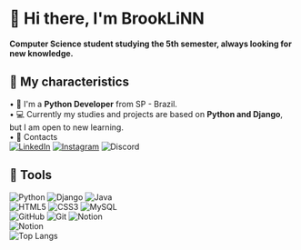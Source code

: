 # 📍 Hi there, I'm BrookLiNN 
**Computer Science student studying the 5th semester, always looking for new knowledge.**
<br />
## 🔎 My characteristics
• 🐍 I'm a **Python Developer** from SP - Brazil.<br />
• 💻 Currently my studies and projects are based on **Python and Django**, but I am open to new learning.<br />
• 📩 Contacts <br />
[![LinkedIn](https://img.shields.io/badge/linkedin-%230077B5.svg?style=for-the-badge&logo=linkedin&logoColor=white)](https://www.linkedin.com/in/allan-medeiros-495188233/)
[![Instagram](https://img.shields.io/badge/Instagram-%23E4405F.svg?style=for-the-badge&logo=Instagram&logoColor=white)](https://www.instagram.com/allanp2m/)
![Discord](https://img.shields.io/badge/brooklinn-%235865F2.svg?style=for-the-badge&logo=discord&logoColor=white)
<br />
## 🔨 Tools 
![Python](https://img.shields.io/badge/python-3670A0?style=for-the-badge&logo=python&logoColor=ffdd54)
![Django](https://img.shields.io/badge/django-%23092E20.svg?style=for-the-badge&logo=django&logoColor=white)
![Java](https://img.shields.io/badge/Java-ED8B00?style=for-the-badge&logo=openjdk&logoColor=white)<br />
![HTML5](https://img.shields.io/badge/html5-%23E34F26.svg?style=for-the-badge&logo=html5&logoColor=white)
![CSS3](https://img.shields.io/badge/css3-%231572B6.svg?style=for-the-badge&logo=css3&logoColor=white)
![MySQL](https://img.shields.io/badge/mysql-%2300f.svg?style=for-the-badge&logo=mysql&logoColor=white)<br />
![GitHub](https://img.shields.io/badge/github-%23121011.svg?style=for-the-badge&logo=github&logoColor=white)
![Git](https://img.shields.io/badge/git-%23F05033.svg?style=for-the-badge&logo=git&logoColor=white)
![Notion](https://img.shields.io/badge/Notion-%23000000.svg?style=for-the-badge&logo=notion&logoColor=white)<br />
![Notion](https://github-readme-stats.vercel.app/api/top-langs/?username={allanp2m}&theme=blue-green)<br />
![Top Langs](https://github-readme-stats.vercel.app/api/top-langs/?username=anuraghazra&size_weight=0.5&count_weight=0.5)
